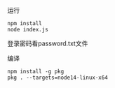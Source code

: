 运行

```
npm install
node index.js
```


登录密码看password.txt文件


编译

```
npm install -g pkg
pkg . --targets=node14-linux-x64
```
